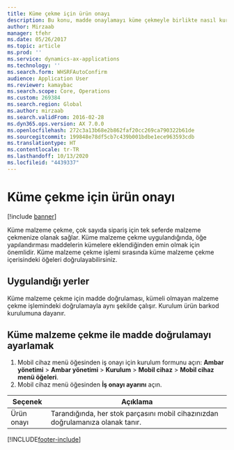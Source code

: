```yaml
---
title: Küme çekme için ürün onayı
description: Bu konu, madde onaylamayı küme çekmeyle birlikte nasıl kuracağınızı açıklar.
author: Mirzaab
manager: tfehr
ms.date: 05/26/2017
ms.topic: article
ms.prod: ''
ms.service: dynamics-ax-applications
ms.technology: ''
ms.search.form: WHSRFAutoConfirm
audience: Application User
ms.reviewer: kamaybac
ms.search.scope: Core, Operations
ms.custom: 269384
ms.search.region: Global
ms.author: mirzaab
ms.search.validFrom: 2016-02-28
ms.dyn365.ops.version: AX 7.0.0
ms.openlocfilehash: 272c3a13b68e2b862faf20cc269ca790322b61de
ms.sourcegitcommit: 199848e78df5cb7c439b001bdbe1ece963593cdb
ms.translationtype: HT
ms.contentlocale: tr-TR
ms.lasthandoff: 10/13/2020
ms.locfileid: "4439337"
---
```

# <a name="product-confirmation-for-cluster-picking"></a>Küme çekme için ürün onayı

[!include [banner](../includes/banner.md)]

Küme malzeme çekme, çok sayıda sipariş için tek seferde malzeme çekmenize olanak sağlar. Küme malzeme çekme uygulandığında, öğe yapılandırması maddelerin kümelere eklendiğinden emin olmak için önemlidir. Küme malzeme çekme işlemi sırasında küme malzeme çekme içerisindeki öğeleri doğrulayabilirsiniz.

## <a name="where-it-applies"></a>Uygulandığı yerler

Küme malzeme çekme için madde doğrulaması, kümeli olmayan malzeme çekme işlemindeki doğrulamayla aynı şekilde çalışır. Kurulum ürün barkod kurulumuna dayanır.

## <a name="set-up-item-verification-with-cluster-picking"></a>Küme malzeme çekme ile madde doğrulamayı ayarlamak

1. Mobil cihaz menü öğesinden iş onayı için kurulum formunu açın: **Ambar yönetimi** > **Ambar yönetimi** > **Kurulum** > **Mobil cihaz** > **Mobil cihaz menü öğeleri**.
1. Mobil cihaz menü öğesinden **İş onayı ayarını** açın.

|        Seçenek        |                                    Açıklama                                    |
|----------------------|-----------------------------------------------------------------------------------|
| Ürün onayı | Tarandığında, her stok parçasını mobil cihazınızdan doğrulamanıza olanak tanır. |


[!INCLUDE[footer-include](../../includes/footer-banner.md)]